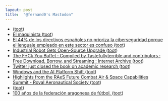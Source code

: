 ```yaml
---
layout: post
title:  "@fernand0's Mastodon"
---
```

*  [ ](https://mastodon.social/@rb3n) ([toot](https://mastodon.social/@fernand0/110553636857880567))
*  [El maquinista ](https://www.flickr.com/photos/fernand0/52952600475) ([toot](https://mastodon.social/@fernand0/110553627406679404))
*  [El 44% de los directivos españoles no prioriza la ciberseguridad porque el lenguaje empleado en este sector es confuso ](https://www.europapress.es/portaltic/ciberseguridad/noticia-44-directivos-espanoles-no-prioriza-ciberseguridad-porque-lenguaje-empleado-sector-confuso-20230530155337.htm) ([toot](https://mastodon.social/@fernand0/110553596616199677))
*  [Industrial Robot Gets Open-Source Upgrade ](https://hackaday.com/2023/05/14/industrial-robot-gets-open-source-upgrade) ([toot](https://mastodon.social/@fernand0/110553380873755966))
*  [The F*Ck You Buffet : Compiled by Tastefullyterrible and contributors : Free Download, Borrow, and Streaming : Internet Archive ](https://archive.org/details/the-f-ck-you-buffe) ([toot](https://mastodon.social/@fernand0/110553087549462622))
*  [Twitter just closed the book on academic research ](https://www.theverge.com/2023/5/31/23739084/twitter-elon-musk-api-policy-chilling-academic-researc) ([toot](https://mastodon.social/@fernand0/110552923874945558))
*  [Windows and the AI Platform Shift ](https://stratechery.com/2023/windows-and-the-ai-platform-shift) ([toot](https://mastodon.social/@fernand0/110552749342855755))
*  [Highlights from the RAeS Future Combat Air & Space Capabilities Summit - Royal Aeronautical Society ](https://www.aerosociety.com/news/highlights-from-the-raes-future-combat-air-space-capabilities-summit) ([toot](https://mastodon.social/@fernand0/110549703125908632))
*  [ ](https://ohai.social/@tdyfqdb) ([toot](https://mastodon.social/@fernand0/110549668249541432))
*  [100 años de la federación aragonesa de fútbol. ](https://avecesunafoto.wordpress.com/2023/06/15/100-anos-de-la-federacion-aragonesa-de-futbol) ([toot](https://mastodon.social/@fernand0/110549475456878562))
